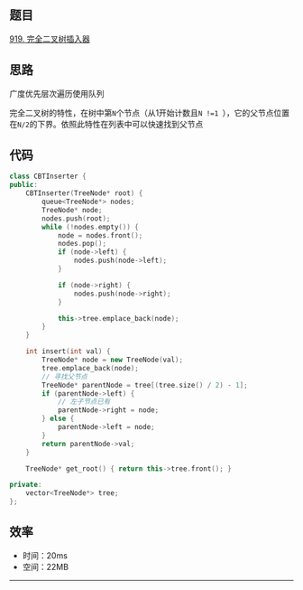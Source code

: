 ## 题目

[919. 完全二叉树插入器](https://leetcode.cn/problems/complete-binary-tree-inserter/)

## 思路

广度优先层次遍历使用队列

完全二叉树的特性，在树中第`N`个节点（从1开始计数且`N !=1 `），它的父节点位置在`N/2`的下界。依照此特性在列表中可以快速找到父节点

## 代码

```cpp
class CBTInserter {
public:
    CBTInserter(TreeNode* root) {
        queue<TreeNode*> nodes;
        TreeNode* node;
        nodes.push(root);
        while (!nodes.empty()) {
            node = nodes.front();
            nodes.pop();
            if (node->left) {
                nodes.push(node->left);
            }

            if (node->right) {
                nodes.push(node->right);
            }

            this->tree.emplace_back(node);
        }
    }

    int insert(int val) {
        TreeNode* node = new TreeNode(val);
        tree.emplace_back(node);
        // 寻找父节点
        TreeNode* parentNode = tree[(tree.size() / 2) - 1];
        if (parentNode->left) {
            // 左子节点已有
            parentNode->right = node;
        } else {
            parentNode->left = node;
        }
        return parentNode->val;
    }

    TreeNode* get_root() { return this->tree.front(); }

private:
    vector<TreeNode*> tree;
};
```

## 效率

* 时间：20ms
* 空间：22MB

---
